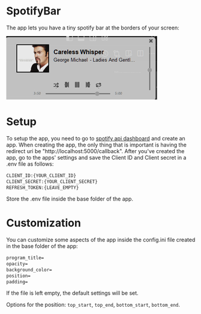 # SpotifyBar 
The app lets you have a tiny spotify bar at the borders of your screen:

![alt text](resources/images/example.png)

# Setup
To setup the app, you need to go to [spotify api dashboard](https://developer.spotify.com/dashboard) and create an app.
When creating the app, the only thing that is important is having the redirect uri be "http://localhost:5000/callback".
After you've created the app, go to the apps' settings and save the Client ID and Client secret in a .env file as follows:

    CLIENT_ID:{YOUR_CLIENT_ID}
    CLIENT_SECRET:{YOUR_CLIENT_SECRET}
    REFRESH_TOKEN:{LEAVE_EMPTY}

Store the .env file inside the base folder of the app.

# Customization
You can customize some aspects of the app inside the config.ini file created in the base folder of the app:

    program_title=
    opacity=
    background_color=
    position=
    padding=

If the file is left empty, the default settings will be set.

Options for the position: `top_start`, `top_end`, `bottom_start`, `bottom_end`.